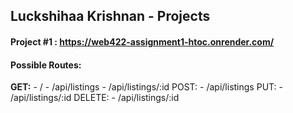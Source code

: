 ## Luckshihaa Krishnan - Projects

#### Project #1 : https://web422-assignment1-htoc.onrender.com/
#### Possible Routes:
  **GET:**
    - /
    - /api/listings
    - /api/listings/:id
  POST:
    - /api/listings
  PUT:
    - /api/listings/:id
  DELETE:
    - /api/listings/:id
